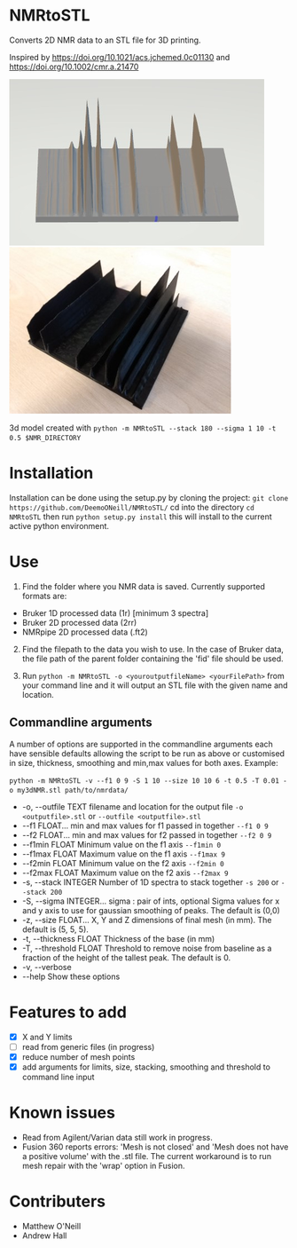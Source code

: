 # NMRtoSTL

Converts 2D NMR data to an STL file for 3D printing.

Inspired by https://doi.org/10.1021/acs.jchemed.0c01130 and https://doi.org/10.1002/cmr.a.21470

![](images/3D_model.jpeg) ![](images/3D_print.jpeg)

3d model created with `python -m NMRtoSTL --stack 180 --sigma 1 10 -t 0.5 $NMR_DIRECTORY`

# Installation

Installation can be done using the setup.py by cloning the project:
`git clone https://github.com/DeemoONeill/NMRtoSTL/`
cd into the directory `cd NMRtoSTL` then run `python setup.py install`
this will install to the current active python environment.

# Use

1. Find the folder where you NMR data is saved. Currently supported formats are:

- Bruker 1D processed data (1r) [minimum 3 spectra]
- Bruker 2D processed data (2rr)
- NMRpipe 2D processed data (.ft2)

2. Find the filepath to the data you wish to use. In the case of Bruker data,
   the file path of the parent folder containing the 'fid' file should be used.

3. Run `python -m NMRtoSTL -o <youroutputfileName> <yourFilePath>` from your
   command line and it will output an STL file with the given name and location.

## Commandline arguments

A number of options are supported in the commandline arguments each have
sensible defaults allowing the script to be run as above or customised in size,
thickness, smoothing and min,max values for both axes. Example:

`python -m NMRtoSTL -v --f1 0 9 -S 1 10 --size 10 10 6 -t 0.5 -T 0.01 -o my3dNMR.stl path/to/nmrdata/`

- -o, --outfile TEXT filename and location for the output file `-o <outputfile>.stl` or `--outfile <outputfile>.stl`
- --f1 FLOAT... min and max values for f1 passed in together
  `--f1 0 9`
- --f2 FLOAT... min and max values for f2 passed in together `--f2 0 9`
- --f1min FLOAT Minimum value on the f1 axis `--f1min 0`
- --f1max FLOAT Maximum value on the f1 axis `--f1max 9`
- --f2min FLOAT Minimum value on the f2 axis `--f2min 0`
- --f2max FLOAT Maximum value on the f2 axis `--f2max 9`
- -s, --stack INTEGER Number of 1D spectra to stack together `-s 200` or `--stack 200`
- -S, --sigma INTEGER... sigma : pair of ints, optional Sigma values for x
  and y axis to use for gaussian smoothing of peaks.
  The default is (0,0)
- -z, --size FLOAT... X, Y and Z dimensions of final mesh (in mm). The
  default is (5, 5, 5).
- -t, --thickness FLOAT Thickness of the base (in mm)
- -T, --threshold FLOAT Threshold to remove noise from baseline as a
  fraction of the height of the tallest peak. The
  default is 0.
- -v, --verbose
- --help Show these options

# Features to add

- [x] X and Y limits
- [ ] read from generic files (in progress)
- [x] reduce number of mesh points
- [x] add arguments for limits, size, stacking, smoothing and threshold to command line input

# Known issues

- Read from Agilent/Varian data still work in progress.
- Fusion 360 reports errors: 'Mesh is not closed' and 'Mesh does not have a positive volume' with the .stl file. The current workaround is to run mesh repair with the 'wrap' option in Fusion.

# Contributers

- Matthew O'Neill
- Andrew Hall
